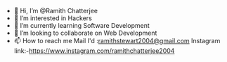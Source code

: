 - 👋 Hi, I’m @Ramith Chatterjee
- 👀 I’m interested in Hackers
- 🌱 I’m currently learning Software Development
- 💞️ I’m looking to collaborate on Web Development
- 📫 How to reach me
  Mail I'd :ramithstewart2004@gmail.com
  Instagram link:-https://www.instagram.com/ramithchatterjee2004 

<!---
Ramith2004/Ramith2004 is a ✨ special ✨ repository because its `README.md` (this file) appears on your GitHub profile.
You can click the Preview link to take a look at your changes.
--->

